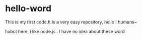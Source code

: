 # hello-word
This is my first code.It is a very easy repository,
hello ! humans~

hubot here, i like node.js .
I have no idea about these word
